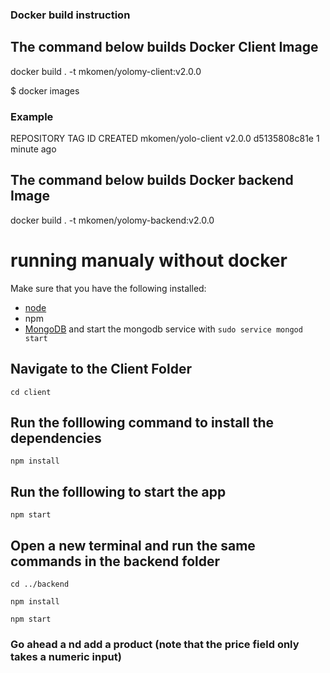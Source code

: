 ### Docker build instruction

## The command below builds Docker Client Image
docker build . -t mkomen/yolomy-client:v2.0.0

$ docker images

### Example
REPOSITORY                     TAG        ID              CREATED
mkomen/yolo-client             v2.0.0     d5135808c81e    1 minute ago

## The command below builds Docker backend Image
docker build . -t mkomen/yolomy-backend:v2.0.0

# running manualy without docker
Make sure that you have the following installed:
- [node](https://www.digitalocean.com/community/tutorials/how-to-install-node-js-on-ubuntu-18-04) 
- npm 
- [MongoDB](https://docs.mongodb.com/manual/tutorial/install-mongodb-on-ubuntu/) and start the mongodb service with `sudo service mongod start`

## Navigate to the Client Folder 
 `cd client`

## Run the folllowing command to install the dependencies 
 `npm install`

## Run the folllowing to start the app
 `npm start`

## Open a new terminal and run the same commands in the backend folder
 `cd ../backend`

 `npm install`

 `npm start`

 ### Go ahead a nd add a product (note that the price field only takes a numeric input)
